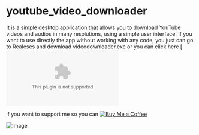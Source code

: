 # youtube_video_downloader

It is a simple desktop application that allows you to download YouTube videos and audios in many resolutions, using a simple user interface.
If you want to use directly the app without working with any code, you just can go to Realeses and download videodownloader.exe or you can click 
here [![Download](https://github.com/khalildim/youtube_downloader/releases/download/v2.0.0/downloader.setup.exe)

if you want to support me so you can [![Buy Me a Coffee](https://www.buymeacoffee.com/assets/img/custom_images/yellow_img.png)](https://buymeacoffee.com/khalil_dim)

![image](https://github.com/khalildim/youtube_video_downloader/assets/109803058/cc9b6ad2-046e-4b91-a4be-e894915c80c7)



